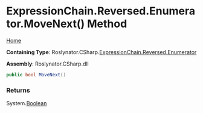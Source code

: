 # ExpressionChain\.Reversed\.Enumerator\.MoveNext\(\) Method

[Home](../../../../../../README.md)

**Containing Type**: Roslynator\.CSharp\.[ExpressionChain.Reversed.Enumerator](../README.md)

**Assembly**: Roslynator\.CSharp\.dll

```csharp
public bool MoveNext()
```

### Returns

System\.[Boolean](https://docs.microsoft.com/en-us/dotnet/api/system.boolean)

